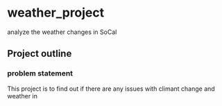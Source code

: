 # weather_project
analyze the weather changes in SoCal

## Project outline

### problem statement
This project is to find out if there are any issues with climant change and weather in 
